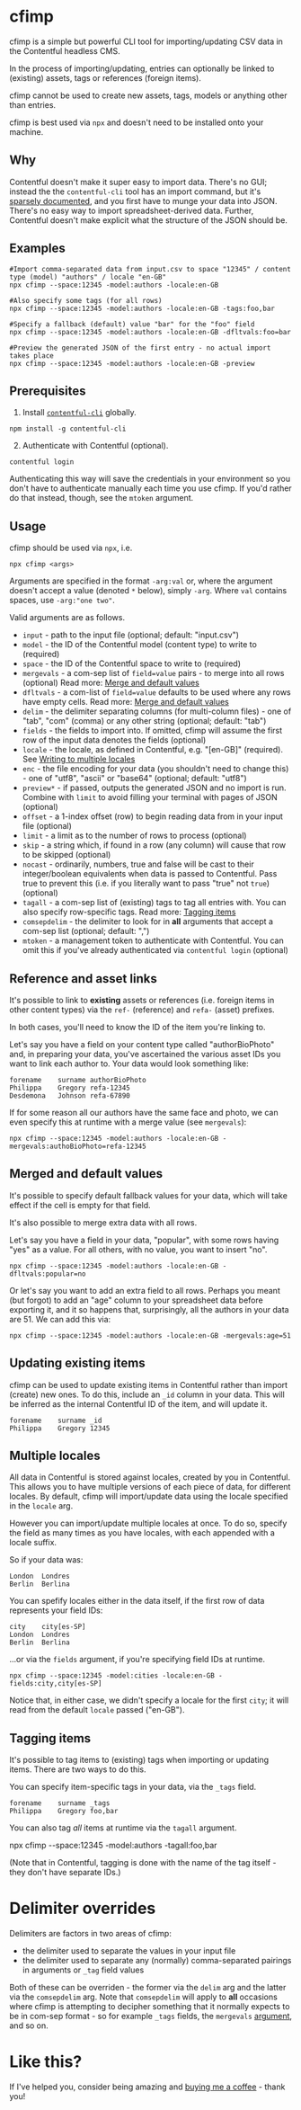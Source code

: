 # cfimp

cfimp is a simple but powerful CLI tool for importing/updating CSV data in the Contentful headless CMS.

In the process of importing/updating, entries can optionally be linked to (existing) assets, tags or references (foreign items).

cfimp cannot be used to create new assets, tags, models or anything other than entries.

cfimp is best used via `npx` and doesn't need to be installed onto your machine.

## Why

Contentful doesn't make it super easy to import data. There's no GUI; instead the the `contentful-cli` tool has an import command, but it's [sparsely documented](https://www.contentful.com/developers/docs/tutorials/cli/import-and-export), and you first have to munge your data into JSON. There's no easy way to import spreadsheet-derived data. Further, Contentful doesn't make explicit what the structure of the JSON should be. 

## Examples

```
#Import comma-separated data from input.csv to space "12345" / content type (model) "authors" / locale "en-GB"
npx cfimp --space:12345 -model:authors -locale:en-GB 

#Also specify some tags (for all rows)
npx cfimp --space:12345 -model:authors -locale:en-GB -tags:foo,bar

#Specify a fallback (default) value "bar" for the "foo" field
npx cfimp --space:12345 -model:authors -locale:en-GB -dfltvals:foo=bar

#Preview the generated JSON of the first entry - no actual import takes place
npx cfimp --space:12345 -model:authors -locale:en-GB -preview
```

## Prerequisites

1) Install [`contentful-cli`](https://www.npmjs.com/package/contentful-cli) globally.

```
npm install -g contentful-cli
```

2) Authenticate with Contentful (optional).

```
contentful login
```

Authenticating this way will save the credentials in your environment so you don't have to authenticate manually each time you use cfimp. If you'd rather do that instead, though, see the `mtoken` argument.

## Usage

cfimp should be used via `npx`, i.e.

```
npx cfimp <args>
```

Arguments are specified in the format `-arg:val` or, where the argument doesn't accept a value (denoted `*` below), simply `-arg`. Where `val` contains spaces, use `-arg:"one two"`.

Valid arguments are as follows.

- `input` - path to the input file (optional; default: "input.csv")
- `model` - the ID of the Contentful model (content type) to write to (required)
- `space` - the ID of the Contentful space to write to (required)
- `mergevals` - a com-sep list of `field=value` pairs - to merge into all rows (optional) Read more: [Merge and default values](#merged-and-default-values)
- `dfltvals` - a com-list of `field=value` defaults to be used where any rows have empty cells. Read more: [Merge and default values](#merged-and-default-vaues)
- `delim` - the delimiter separating columns (for multi-column files) - one of "tab", "com" (comma) or any other string (optional; default: "tab")
- `fields` - the fields to import into. If omitted, cfimp will assume the first row of the input data denotes the fields (optional)
- `locale` - the locale, as defined in Contentful, e.g. "[en-GB]" (required). See [Writing to multiple locales](#multiple-locales)
- `enc` - the file encoding for your data (you shouldn't need to change this) - one of "utf8", "ascii" or "base64" (optional; default: "utf8")
- `preview*`	- if passed, outputs the generated JSON and no import is run. Combine with `limit` to avoid filling your terminal with pages of JSON (optional)
- `offset` - a 1-index offset (row) to begin reading data from in your input file (optional)
- `limit` - a limit as to the number of rows to process (optional)
- `skip` - a string which, if found in a row (any column) will cause that row to be skipped (optional)
- `nocast` - ordinarily, numbers, true and false will be cast to their integer/boolean equivalents when data is passed to Contentful. Pass true to prevent this (i.e. if you literally want to pass "true" not `true`) (optional)
- `tagall` - a com-sep list of (existing) tags to tag all entries with. You can also specify row-specific tags. Read more: [Tagging items](#tagging-items)
- `comsepdelim` - the delimiter to look for in **all** arguments that accept a com-sep list (optional; default: ",")
- `mtoken` - a management token to authenticate with Contentful. You can omit this if you've already authenticated via `contentful login` (optional)

## Reference and asset links

It's possible to link to **existing** assets or references (i.e. foreign items in other content types) via the `ref-` (reference) and `refa-` (asset) prefixes.

In both cases, you'll need to know the ID of the item you're linking to.

Let's say you have a field on your content type called "authorBioPhoto" and, in preparing your data, you've ascertained the various asset IDs you want to link each author to. Your data would look something like:

```
forename	surname	authorBioPhoto
Philippa	Gregory	refa-12345
Desdemona	Johnson	refa-67890
```

If for some reason all our authors have the same face and photo, we can even specify this at runtime with a merge value (see `mergevals`):

```
npx cfimp --space:12345 -model:authors -locale:en-GB -mergevals:authoBioPhoto=refa-12345
```

## Merged and default values

It's possible to specify default fallback values for your data, which will take effect if the cell is empty for that field.

It's also possible to merge extra data with all rows.

Let's say you have a field in your data, "popular", with some rows having "yes" as a value. For all others, with no value, you want to insert "no".

```
npx cfimp --space:12345 -model:authors -locale:en-GB -dfltvals:popular=no
```

Or let's say you want to add an extra field to all rows. Perhaps you meant (but forgot) to add an "age" column to your spreadsheet data before exporting it, and it so happens that, surprisingly, all the authors in your data are 51. We can add this via:

```
npx cfimp --space:12345 -model:authors -locale:en-GB -mergevals:age=51
```

## Updating existing items

cfimp can be used to update existing items in Contentful rather than import (create) new ones. To do this, include an `_id` column in your data. This will be inferred as the internal Contentful ID of the item, and will update it.

```
forename	surname	_id
Philippa	Gregory	12345
```

## Multiple locales

All data in Contentful is stored against locales, created by you in Contentful. This allows you to have multiple versions of each piece of data, for different locales. By default, cfimp will import/update data using the locale specified in the `locale` arg.

However you can import/update multiple locales at once. To do so, specify the field as many times as you have locales, with each appended with a locale suffix.

So if your data was:

```
London	Londres
Berlin	Berlina
```

You can spefify locales either in the data itself, if the first row of data represents your field IDs:

```
city	city[es-SP]
London	Londres
Berlin	Berlina
```

...or via the `fields` argument, if you're specifying field IDs at runtime.

```
npx cfimp --space:12345 -model:cities -locale:en-GB -fields:city,city[es-SP]
```

Notice that, in either case, we didn't specify a locale for the first `city`; it will read from the default `locale` passed ("en-GB").

## Tagging items

It's possible to tag items to (existing) tags when importing or updating items. There are two ways to do this.

You can specify item-specific tags in your data, via the `_tags` field.

```
forename	surname	_tags
Philippa	Gregory	foo,bar
```

You can also tag *all* items at runtime via the `tagall` argument.

npx cfimp --space:12345 -model:authors -tagall:foo,bar

(Note that in Contentful, tagging is done with the name of the tag itself - they don't have separate IDs.)

# Delimiter overrides

Delimiters are factors in two areas of cfimp:

- the delimiter used to separate the values in your input file
- the delimiter used to separate any (normally) comma-separated pairings in arguments or `_tag` field values

Both of these can be overriden - the former via the `delim` arg and the latter via the `comsepdelim` arg. Note that `comsepdelim` will apply to **all** occasions where cfimp is attempting to decipher something that it normally expects to be in com-sep format - so for example `_tags` fields, the `mergevals` [argument](#usage), and so on.

# Like this?

If I've helped you, consider being amazing and [buying me a coffee](https://ko-fi.com/mitya) - thank you!